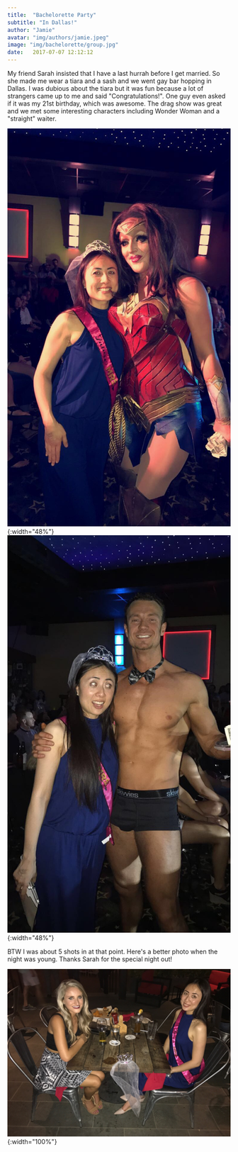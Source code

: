 ```yaml
---
title:  "Bachelorette Party"
subtitle: "In Dallas!"
author: "Jamie"
avatar: "img/authors/jamie.jpeg"
image: "img/bachelorette/group.jpg"
date:   2017-07-07 12:12:12
---
```


My friend Sarah insisted that I have a last hurrah before I get married.  So she made me wear a tiara and a sash and we went gay bar hopping in Dallas.  I was dubious about the tiara but it was fun because a lot of strangers came up to me and said "Congratulations!".  One guy even asked if it was my 21st birthday, which was awesome.  The drag show was great and we met some interesting characters including Wonder Woman and a "straight" waiter.

![](../img/bachelorette/wonder.jpg){:width="48%"}
![](../img/bachelorette/man.jpg){:width="48%"}

BTW I was about 5 shots in at that point.  Here's a better photo when the night was young.  Thanks Sarah for the special night out!

![](../img/bachelorette/couple.jpg){:width="100%"}

